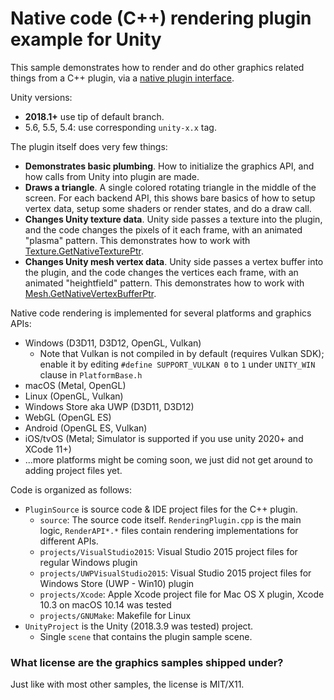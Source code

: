 # Native code (C++) rendering plugin example for Unity

This sample demonstrates how to render and do other graphics related things from a C++ plugin, via a
[native plugin interface](http://docs.unity3d.com/Manual/NativePluginInterface.html).

Unity versions:

* **2018.1+** use tip of default branch.
* 5.6, 5.5, 5.4: use corresponding `unity-x.x` tag.

The plugin itself does very few things:

* **Demonstrates basic plumbing**. How to initialize the graphics API, and how calls from Unity into plugin are made.
* **Draws a triangle**. A single colored rotating triangle in the middle of the screen. For each backend API, this shows bare basics of how to setup vertex data, setup
  some shaders or render states, and do a draw call.
* **Changes Unity texture data**. Unity side passes a texture into the plugin, and the code changes the pixels of it each frame, with an animated "plasma" pattern. This
  demonstrates how to work with [Texture.GetNativeTexturePtr](https://docs.unity3d.com/ScriptReference/Texture.GetNativeTexturePtr.html).
* **Changes Unity mesh vertex data**. Unity side passes a vertex buffer into the plugin, and the code changes the vertices each frame, with an animated "heightfield" pattern. This
  demonstrates how to work with [Mesh.GetNativeVertexBufferPtr](https://docs.unity3d.com/ScriptReference/Mesh.GetNativeVertexBufferPtr.html).


Native code rendering is implemented for several platforms and graphics APIs:

* Windows (D3D11, D3D12, OpenGL, Vulkan)
	* Note that Vulkan is not compiled in by default (requires Vulkan SDK); enable it by editing `#define SUPPORT_VULKAN 0`
	to `1` under `UNITY_WIN` clause in `PlatformBase.h`
* macOS (Metal, OpenGL)
* Linux (OpenGL, Vulkan)
* Windows Store aka UWP (D3D11, D3D12)
* WebGL (OpenGL ES)
* Android (OpenGL ES, Vulkan)
* iOS/tvOS (Metal; Simulator is supported if you use unity 2020+ and XCode 11+)
* ...more platforms might be coming soon, we just did not get around to adding project files yet.

Code is organized as follows:

* `PluginSource` is source code & IDE project files for the C++ plugin.
 	* `source`: The source code itself. `RenderingPlugin.cpp` is the main logic, `RenderAPI*.*` files contain rendering implementations for different APIs.
	* `projects/VisualStudio2015`: Visual Studio 2015 project files for regular Windows plugin
	* `projects/UWPVisualStudio2015`: Visual Studio 2015 project files for Windows Store (UWP - Win10) plugin
	* `projects/Xcode`: Apple Xcode project file for Mac OS X plugin, Xcode 10.3 on macOS 10.14 was tested
	* `projects/GNUMake`: Makefile for Linux
* `UnityProject` is the Unity (2018.3.9 was tested) project.
	* Single `scene` that contains the plugin sample scene.


### What license are the graphics samples shipped under?

Just like with most other samples, the license is MIT/X11.
